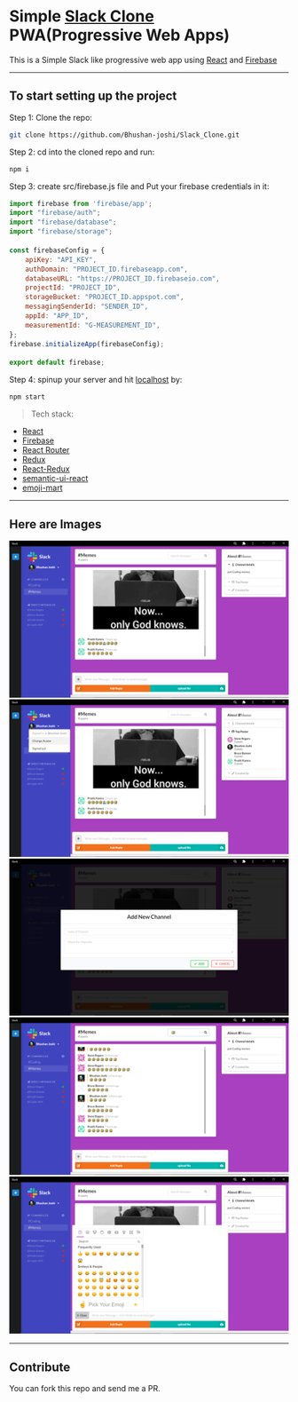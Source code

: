 # Simple [Slack Clone](https://slackclone-dc1c7.web.app) PWA(Progressive Web Apps)

This is a Simple Slack like progressive web app using [React](https://reactjs.org/) and [Firebase](https://firebase.google.com/)

---

## To start setting up the project

Step 1: Clone the repo:

```bash
git clone https://github.com/Bhushan-joshi/Slack_Clone.git
```

Step 2: cd into the cloned repo and run:

```bash
npm i
```
Step 3: create src/firebase.js file and  Put your firebase credentials in it:

```javascript
import firebase from 'firebase/app';
import "firebase/auth";
import "firebase/database";
import "firebase/storage";

const firebaseConfig = {
    apiKey: "API_KEY",
    authDomain: "PROJECT_ID.firebaseapp.com",
    databaseURL: "https://PROJECT_ID.firebaseio.com",
    projectId: "PROJECT_ID",
    storageBucket: "PROJECT_ID.appspot.com",
    messagingSenderId: "SENDER_ID",
    appId: "APP_ID",
    measurementId: "G-MEASUREMENT_ID",
};
firebase.initializeApp(firebaseConfig);

export default firebase;
```

Step 4: spinup your server and hit [localhost](http://127.0.0.1:3000) by:
```bash
npm start
```
> Tech stack:
   * [React](https://reactjs.org/)
   * [Firebase](https://firebase.google.com/)
   * [React Router](https://reactrouter.com/)
   * [Redux](https://redux.js.org/)
   * [React-Redux](https://react-redux.js.org/)
   * [semantic-ui-react](https://react.semantic-ui.com/)
   * [emoji-mart](https://github.com/missive/emoji-mart)
---
## Here are Images

![](docs/images/mainPage.png)
![](docs/images/details.png)
![](docs/images/newChannel.png)
![](docs/images/search.png)
![](docs/images/Emoji.png)

---

## Contribute

You can fork this repo and send me a PR.

